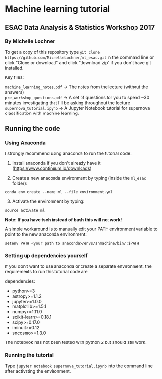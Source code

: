 # Machine learning tutorial 
## ESAC Data Analysis &amp; Statistics Workshop 2017
### By Michelle Lochner

To get a copy of this repository type `git clone https://github.com/MichelleLochner/ml_esac.git` in the command line or click "Clone or download" and click "download zip" if you don't have git installed.

Key files:

`machine_learning_notes.pdf` -> The notes from the lecture (without the answers) <br>
`pre_workshop_questions.pdf` -> A set of questions for you to spend ~30 minutes investigating that I'll be asking throughout the lecture <br>
`supernova_tutorial.ipynb` -> A Jupyter Notebook tutorial for supernova classification with machine learning.

## Running the code

### Using Anaconda

I strongly recommend using anaconda to run the tutorial code:

1) Install anaconda if you don't already have it (https://www.continuum.io/downloads)

2) Create a new anaconda environment by typing (inside the `ml_esac` folder):

`conda env create --name ml --file environment.yml`

3) Activate the environment by typing:

`source activate ml`

**Note: If you have tsch instead of bash this will not work!**

A simple workaround is to manually edit your PATH environment variable to point to the new anaconda environment:

`setenv PATH <your path to anaconda>/envs/snmachine/bin/:$PATH`

### Setting up dependencies yourself

If you don't want to use anaconda or create a separate environment, the requirements to run this tutorial code are

dependencies:
  - python>=3
  - astropy>=1.1.2
  - jupyter>=1.0.0
  - matplotlib>=1.5.1
  - numpy>=1.11.0
  - scikit-learn>=0.18.1
  - scipy>=0.17.0
  - iminuit>=0.12
  - sncosmo>=1.3.0

The notebook has not been tested with python 2 but should still work. 

### Running the tutorial

Type `jupyter notebook supernova_tutorial.ipynb` into the command line after activating the environment.


